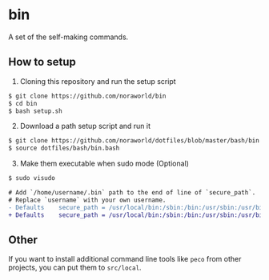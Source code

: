 # bin
A set of the self-making commands.

## How to setup
1. Cloning this repository and run the setup script

```bash
$ git clone https://github.com/noraworld/bin
$ cd bin
$ bash setup.sh
```

2. Download a path setup script and run it

```bash
$ git clone https://github.com/noraworld/dotfiles/blob/master/bash/bin.bash
$ source dotfiles/bash/bin.bash
```

3. Make them executable when sudo mode (Optional)

```bash
$ sudo visudo
```

```diff
# Add `/home/username/.bin` path to the end of line of `secure_path`.
# Replace `username` with your own username.
- Defaults    secure_path = /usr/local/bin:/sbin:/bin:/usr/sbin:/usr/bin
+ Defaults    secure_path = /usr/local/bin:/sbin:/bin:/usr/sbin:/usr/bin:/home/username/.bin
```

## Other
If you want to install additional command line tools like `peco` from other projects, you can put them to `src/local`.
